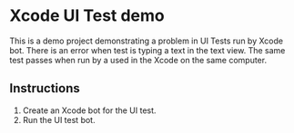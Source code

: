 # Xcode UI Test demo

This is a demo project demonstrating a problem in UI Tests run by Xcode bot. There is an error when test is typing a text in the text view. The same test passes when run by a used in the Xcode on the same computer.

## Instructions

1. Create an Xcode bot for the UI test.
1. Run the UI test bot.